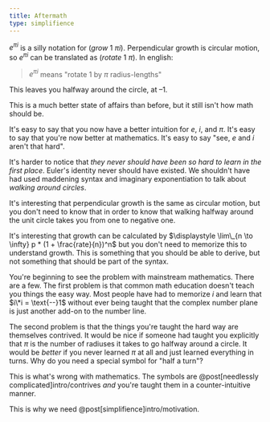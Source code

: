 ```yaml
---
title: Aftermath
type: simplifience
---
```


$e^{\pi i}$ is a silly notation for $(grow\ 1\ \pi i)$. Perpendicular growth is circular motion, so $e^{\pi i}$ can be translated as $(rotate\ 1\ \pi)$. In english:

> $e^{\pi i}$ means "rotate $1$ by $\pi$ radius-lengths"

This leaves you halfway around the circle, at $\text{--}1$.

This is a much better state of affairs than before, but it still isn't how math should be.

It's easy to say that you now have a better intuition for $e$, $i$, and $\pi$. It's easy to say that you're now better at mathematics. It's easy to say "see, $e$ and $i$ aren't that hard".

It's harder to notice that *they never should have been so hard to learn in the first place*. Euler's identity never should have existed. We shouldn't have had used maddening syntax and imaginary exponentiation to talk about *walking around circles*.

It's interesting that perpendicular growth is the same as circular motion, but you don't need to know that in order to know that walking halfway around the unit circle takes you from one to negative one.

It's interesting that growth can be calculated by $\displaystyle \lim\_{n \to \infty} p * (1 + \frac{rate}{n})^n$ but you don't need to memorize this to understand growth. This is something that you should be able to derive, but not something that should be part of the syntax.

You're beginning to see the problem with mainstream mathematics. There are a few. The first problem is that common math education doesn't teach you things the easy way. Most people have had to memorize $i$ and learn that $i\*i = \text{--}1$ without ever being taught that the complex number plane is just another add-on to the number line.

The second problem is that the things you're taught the hard way are themselves contrived. It would be nice if someone had taught you explicitly that $\pi$ is the number of radiuses it takes to go halfway around a circle. It would be *better* if you never learned $\pi$ at all and just learned everything in turns. Why do you need a special symbol for "half a turn"?

This is what's wrong with mathematics. The symbols are @post[needlessly complicated]intro/contrives *and* you're taught them in a counter-intuitive manner.

This is why we need @post[simplifience]intro/motivation.
